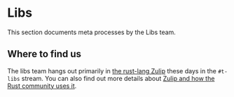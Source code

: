 # Libs

This section documents meta processes by the Libs team.

## Where to find us

The libs team hangs out primarily in [the rust-lang Zulip](https://rust-lang.zulipchat.com/) these days in the `#t-libs` stream.
You can also find out more details about [Zulip and how the Rust community uses it](../../chat/zulip.html).
